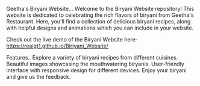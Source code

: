 Geetha's Biryani Website...
Welcome to the Biryani Website repository! This website is dedicated to celebrating the rich flavors of biryani from Geetha's Restaurant. Here, you'll find a collection of delicious biryani recipes, along with helpful designs and animations which you can include in your website.


Check out the live demo of the Biryani Website here- https://realgt1.github.io/Biriyani_Website/

Features..
Explore a variety of biryani recipes from different cuisines.
Beautiful images showcasing the mouthwatering biryanis.
User-friendly interface with responsive design for different devices.
Enjoy your biryani and give us the feedback.
